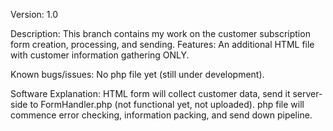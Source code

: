 Version: 1.0

Description: This branch contains my work on the customer subscription form creation, processing, and sending.
Features: An additional HTML file with customer information gathering ONLY. 

Known bugs/issues: No php file yet (still under development).

Software Explanation: HTML form will collect customer data, send it server-side to FormHandler.php (not functional yet, not uploaded). php file will commence error checking, information packing, and send down pipeline.


